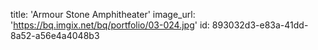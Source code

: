 title: 'Armour Stone Amphitheater'
image_url: 'https://bq.imgix.net/bq/portfolio/03-024.jpg'
id: 893032d3-e83a-41dd-8a52-a56e4a4048b3
